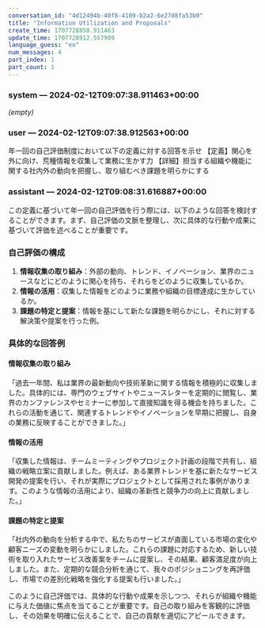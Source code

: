 ```yaml
---
conversation_id: "4d12494b-40f8-4109-b2a2-6e27d8fa53b0"
title: "Information Utilization and Proposals"
create_time: 1707728858.911463
update_time: 1707728912.557909
language_guess: "en"
num_messages: 4
part_index: 1
part_count: 1
---
```


### system — 2024-02-12T09:07:38.911463+00:00

_(empty)_

### user — 2024-02-12T09:07:38.912563+00:00

年一回の自己評価制度において以下の定義に対する回答を示せ
【定義】関心を外に向け、荒種情報を収集して業務に生かす力
【詳細】担当する組織や機能に関する社内外の動向を把握し、取り組むべき課題を明らかにする

### assistant — 2024-02-12T09:08:31.616887+00:00

この定義に基づいて年一回の自己評価を行う際には、以下のような回答を検討することができます。まず、自己評価の文脈を整理し、次に具体的な行動や成果に基づいて評価を述べることが重要です。

### 自己評価の構成

1. **情報収集の取り組み**：外部の動向、トレンド、イノベーション、業界のニュースなどにどのように関心を持ち、それらをどのように収集しているか。
2. **情報の活用**：収集した情報をどのように業務や組織の目標達成に生かしているか。
3. **課題の特定と提案**：情報を基にして新たな課題を明らかにし、それに対する解決策や提案を行った例。

### 具体的な回答例

#### 情報収集の取り組み

「過去一年間、私は業界の最新動向や技術革新に関する情報を積極的に収集しました。具体的には、専門のウェブサイトやニュースレターを定期的に閲覧し、業界のカンファレンスやセミナーに参加して直接知識を得る機会を持ちました。これらの活動を通じて、関連するトレンドやイノベーションを早期に把握し、自身の業務に反映することができました。」

#### 情報の活用

「収集した情報は、チームミーティングやプロジェクト計画の段階で共有し、組織の戦略立案に貢献しました。例えば、ある業界トレンドを基に新たなサービス開発の提案を行い、それが実際にプロジェクトとして採用された事例があります。このような情報の活用により、組織の革新性と競争力の向上に貢献しました。」

#### 課題の特定と提案

「社内外の動向を分析する中で、私たちのサービスが直面している市場の変化や顧客ニーズの変動を明らかにしました。これらの課題に対応するため、新しい技術を取り入れたサービス改善案をチームに提案し、その結果、顧客満足度が向上しました。また、定期的な競合分析を通じて、我々のポジショニングを再評価し、市場での差別化戦略を強化する提案も行いました。」

このように自己評価では、具体的な行動や成果を示しつつ、それらが組織や機能に与えた価値に焦点を当てることが重要です。自己の取り組みを客観的に評価し、その効果を明確に伝えることで、自己の貢献を適切にアピールできます。
